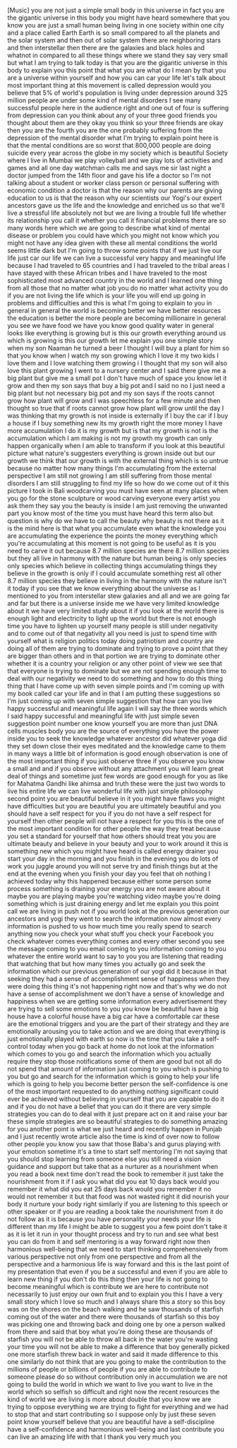 
[Music]
you are not just a simple small body in
this universe in fact you are the
gigantic universe in this body you might
have heard somewhere that you know you
are just a small human being living in
one society within one city and a place
called Earth Earth is so small compared
to all the planets and the solar system
and then out of solar system there are
neighboring stars and then interstellar
then there are the galaxies and black
holes and whatnot in compared to all
these things where we stand they say
very small but what I am trying to talk
today is that you are the gigantic
universe in this body to explain you
this point that what you are what do I
mean by that you are a universe within
yourself and how you can car your life
let&#39;s talk about most important thing at
this movement is called depression would
you believe that 5% of world&#39;s
population is living under depression
around 325 million people are under some
kind of mental disorders
I see many successful people here in the
audience right and one out of four is
suffering from depression can you think
about any of your three good friends you
thought about them are they okay you
think so your three friends are okay
then you are the fourth you are the one
probably suffering from the depression
of the mental disorder what I&#39;m trying
to explain point here is that the mental
conditions are so worst that 800,000
people are doing suicide every year
across the globe in my society which is
beautiful Society where I live in Mumbai
we play volleyball and we play lots of
activities and games and all one day
watchman calls me and says me sir
last night a doctor jumped from the 14th
floor and gave his life a doctor so I&#39;m
not talking about a student or worker
class person or personal suffering with
economic condition a doctor is that the
reason why our parents are giving
education to us is that the reason why
our scientists our Yogi&#39;s our expert
ancestors gave us the life and the
knowledge and enriched us so that we&#39;ll
live a stressful life absolutely not but
we are living a trouble full life
whether its relationship you call it
whether you call it financial problems
there are so many words here which we
are going to describe what kind of
mental disease or problem you could have
which you might not know which you might
not have any idea given with these all
mental conditions the world seems little
dark but I&#39;m going to throw some points
that if we just live our life just car
our life we can live a successful very
happy and meaningful life
because I had traveled to 65 countries
and I had traveled to the tribal areas I
have stayed with these African tribes
and I have traveled to the most
sophisticated most advanced country in
the world and I learned one thing from
all those that no matter what job you do
no matter what activity you do if you
are not living the life which is your
life you will end up going in problems
and difficulties and this is what I&#39;m
going to explain to you in general in
general the world is becoming better we
have better resources the education is
better the more people are becoming
millionaire in general you see we have
food we have you know good quality water
in general looks like everything is
growing but is this our growth
everything around us which is growing is
this our growth let me explain you one
simple story when my son Naaman he
turned a beer I thought I will buy a
plant for him
so that you know when I watch my son
growing which I love it my two kids I
love them and I love watching them
growing i I thought that my son will
also love this plant growing I went to a
nursery center and I said there give me
a big plant but give me a small pot I
don&#39;t have much of space you know let it
grow and then my son says that buy a big
pot and I said no no I just need a big
plant but not necessary big pot and my
son says if the roots cannot grow how
plant will grow and I was speechless for
a few minute and then thought so true
that if roots cannot grow how plant will
grow until the day I was thinking that
my growth is not inside is externally if
I buy the car if I buy a house if I buy
something new its my growth right the
more money I have more accumulation I do
it is my growth but is that my growth is
not is the accumulation which I am
making is not my growth my growth can
only happen organically when I am able
to transform if you look at this
beautiful picture what nature&#39;s
suggesters everything is grown inside
out but our growth we think that our
growth is with the external thing which
is so untrue because no matter how many
things I&#39;m accumulating from the
external perspective I am still not
growing I am still suffering from those
mental disorders I am still struggling
to find my life so how do we come out of
it
this picture I took in Bali woodcarving
you must have seen at many places when
you go for the stone sculpture or wood
carving everyone every artist you ask
them they say you the beauty is inside I
am just removing the unwanted part you
know most of the time you must have
heard this term also but question is why
do we have to call the beauty why beauty
is not there as it is the
mind here is that what you accumulate
even what the knowledge you are
accumulating the experience the points
the money everything which you&#39;re
accumulating at this moment is not going
to be useful as it is you need to carve
it out because 8.7 million species are
there 8.7 million species but they all
live in harmony with the nature but
human being is only species only species
which believe in collecting things
accumulating things they believe in the
growth is only if I could accumulate
something rest all other 8.7 million
species they believe in living in the
harmony with the nature isn&#39;t it today
if you see that we know everything about
the universe as I mentioned to you from
interstellar stew galaxies and all and
we are going far and far but there is a
universe inside me we have very limited
knowledge about it
we have very limited study about it if
you look at the world there is enough
light and electricity to light up the
world but there is not enough time you
have to lighten up yourself many people
is still under negativity and to come
out of that negativity all you need is
just to spend time with yourself what is
religion politics today doing patriotism
and country are doing all of them are
trying to dominate and trying to prove a
point that they are bigger than others
and in that portion we are trying to
dominate other whether it is a country
your religion or any other point of view
we see that that everyone is trying to
dominate but we are not spending enough
time to deal with our negativity we need
to do something and how to do this thing
thing that I have come up with seven
simple points and I&#39;m coming up with my
book called car your life and in that I
am putting these suggestions so I&#39;m just
coming up with seven simple suggestion
that how can you live happy successful
and meaningful life again I will say the
three words which I said happy
successful and
meaningful life with just simple seven
suggestion point number one know
yourself you are more than just DNA
cells muscles body you are the source of
everything you have the power inside you
to seek the knowledge whatever ancestor
did whatever yoga did they set down
close their eyes meditated and the
knowledge came to them in many ways a
little bit of information is good enough
observation is one of the most important
thing if you just observe three if you
observe you know a small and and if you
observe without any attachment you will
learn great deal of things and sometime
just few words are good enough for you
as like for Mahatma Gandhi like ahimsa
and truth these were the just two words
to live his entire life we can live
wonderful life with just simple
philosophy second point you are
beautiful believe in it you might have
flaws you might have difficulties but
you are beautiful you are ultimately
beautiful and you should have a self
respect for you if you do not have a
self respect for yourself then other
people will not have a respect for you
this is the one of the most important
condition for other people the way they
treat because you set a standard for
yourself that how others should treat
you you are ultimate beauty and believe
in your beauty and your to work around
it this is something new which you might
have heard is called energy drainer you
start your day in the morning and you
finish in the evening you do lots of
work you juggle around you will not
serve try and finish things but at the
end at the evening when you finish your
day you feel that oh nothing I achieved
today why this happened because either
some person some process something is
draining your energy you are not aware
about it maybe you are playing maybe
you&#39;re watching video maybe you&#39;re doing
something which is just draining energy
and let me explain you this point call
we are living in push not if you
world look at the previous generation
our ancestors and yogi
they went to search the information now
almost every information is pushed to us
how much time you really spend to search
anything now you check your what stuff
you check your Facebook you check
whatever comes everything comes and
every other second you see the message
coming to you email coming to you
information coming to you whatever the
entire world want to say to you you are
listening that reading that watching
that but how many times you actually go
and seek the information which our
previous generation of our yogi did it
because in that seeking they had a sense
of accomplishment sense of happiness
when they were doing this thing it&#39;s not
happening right now and that&#39;s why we do
not have a sense of accomplishment we
don&#39;t have a sense of knowledge and
happiness when we are getting some
information every advertisement they are
trying to sell some emotions to you you
know be beautiful have a big house have
a colorful house have a big car have a
comfortable car these are the emotional
triggers and you are the part of their
strategy and they are emotionally
arousing you to take action and we are
doing that everything is just
emotionally played with earth so now is
the time that you take a self-control
today when you go back at home do not
look at the information which comes to
you go and search the information which
you actually require they stop those
notifications some of them are good but
not all do not spend that amount of
information just coming to you which is
pushing to you but go and search for the
information which is going to help your
life which is going to help you become
better person
the self-confidence is one of the most
important requested to do anything
nothing significant could ever be
achieved without believing in yourself
that you are capable to do it and if you
do not have a belief that you can do it
there are very simple strategies you can
do to deal with it
just prepare act on it and raise your
bar these simple strategies are so
beautiful strategies to do something
amazing for you
another point is what we just heard and
recently happen in Punjab and I just
recently wrote article also the time is
kind of over now to follow other people
you know you saw that those Baba&#39;s and
gurus playing with your emotion sometime
it&#39;s a time to start self mentoring I&#39;m
not saying that you should stop learning
from someone else you still need a
vision guidance and support but take
that as a nurturer as a nourishment when
you read a book next time don&#39;t read the
book to remember it just take the
nourishment from it if I ask you what
did you eat 10 days back would you
remember it what did you eat 25 days
back would you remember it no would not
remember it but that food was not wasted
right it did nourish your body it
nurture your body right similarly if you
are listening to this speech or other
speaker or if you are reading a book
take the nourishment from it do not
follow as it is because you have
personality your needs your life is
different than my life I might be able
to suggest you a few point don&#39;t take it
as it is let it run in your thought
process and try to run and see what best
you can do from it and self mentoring is
a way forward right now then harmonious
well-being that we need to start
thinking comprehensively from various
perspective not only from one
perspective and from all the perspective
and a harmonious life is way forward
and this is the last point of my
presentation that even if you be a
successful and even if you are able to
learn new thing if you don&#39;t do this
thing then your life is not going to
become meaningful which is contribute we
are here to contribute not necessarily
to just enjoy our own fruit and to
explain you this I have a very small
story which I love so much and I always
share this a story so this boy was on
the shores on the beach walking and he
saw thousands of starfish coming out of
the water and there were thousands of
starfish so this boy was picking one and
throwing back and doing one by one a
person walked from there and said that
boy what you&#39;re doing these are
thousands of starfish you will not be
able to throw all back in the water
you&#39;re wasting your time you will not be
able to make a difference that boy
generally picked one more starfish threw
back in water and said it made
difference to this one similarly do not
think that are you going to make the
contribution to the millions of people
or billions of people if you are able to
contribute to someone please do so
without contribution only in
accumulation we are not going to build
the world in which we want to live you
want to live in the world which so
selfish so difficult and right now the
recent resources the kind of world we
are living is more about double that you
know we are trying to oppose everything
we are trying to fight for everything
and we had to stop that and start
contributing so I suppose only by just
these seven point know yourself believe
that you are beautiful have a
self-discipline have a self-confidence
and harmonious well-being and last
contribute you can live an amazing life
with that I thank you very much
you
